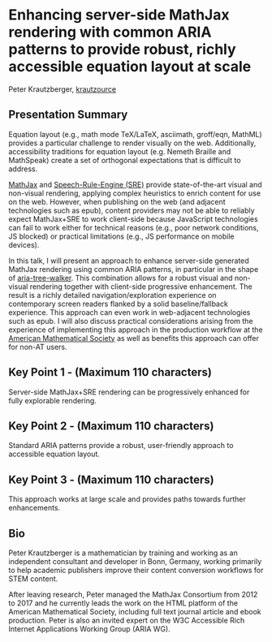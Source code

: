 # Enhancing server-side MathJax rendering with common ARIA patterns to provide robust, richly accessible equation layout at scale 

Peter Krautzberger, [krautzource](https://krautzource.com)


## Presentation Summary

Equation layout (e.g., math mode TeX/LaTeX, asciimath, groff/eqn, MathML) provides a particular challenge to render visually on the web. Additionally, accessibility traditions for equation layout (e.g. Nemeth Braille and MathSpeak) create a set of orthogonal expectations that is difficult to address.

[MathJax](https://www.mathjax.org/) and [Speech-Rule-Engine (SRE)](https://speechruleengine.org/) provide state-of-the-art visual and non-visual rendering, applying complex heuristics to enrich content for use on the web. However, when publishing on the web (and adjacent technologies such as epub), content providers may not be able to reliably expect MathJax+SRE to work client-side because JavaScript technologies can fail to work either for technical reasons (e.g., poor network conditions, JS blocked) or practical limitations (e.g., JS performance on mobile devices).

In this talk, I will present an approach to enhance server-side generated MathJax rendering using common ARIA patterns, in particular in the shape of [aria-tree-walker](https://github.com/krautzource/aria-tree-walker). This combination allows for a robust visual and non-visual rendering together with client-side progressive enhancement. The result is a richly detailed navigation/exploration experience on contemporary screen readers flanked by a solid baseline/fallback experience. This approach can even work in web-adjacent technologies such as epub. I will also discuss practical considerations arising from the experience of implementing this approach in the production workflow at the [American Mathematical Society](https://www.ams.org) as well as benefits this approach can offer for non-AT users.

## Key Point 1 - (Maximum 110 characters) 

Server-side MathJax+SRE rendering can be progressively enhanced for fully explorable rendering.

## Key Point 2 - (Maximum 110 characters) 

Standard ARIA patterns provide a robust, user-friendly approach to accessible equation layout.

## Key Point 3 - (Maximum 110 characters) 

This approach works at large scale and provides paths towards further enhancements.

## Bio

Peter Krautzberger is a mathematician by training and working as an independent consultant and developer in Bonn, Germany, working primarily to help academic publishers improve their content conversion workflows for STEM content.

After leaving research, Peter managed the MathJax Consortium from 2012 to 2017 and he currently leads the work on the HTML platform of the American Mathematical Society, including full text journal article and ebook production. Peter is also an invited expert on the W3C Accessible Rich Internet Applications Working Group (ARIA WG).
